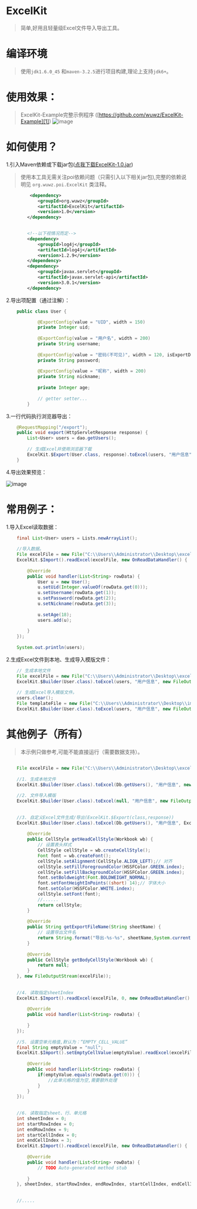 # ExcelKit

> 简单,好用且轻量级Excel文件导入导出工具。

# 编译环境
> 使用``` jdk1.6.0_45 ``` 和```maven-3.2.5```进行项目构建,理论上支持```jdk6+```。

# 使用效果：
> ExcelKit-Example完整示例程序 ([https://github.com/wuwz/ExcelKit-Example][1])
![image](https://raw.githubusercontent.com/wuwz/ExcelKit-Example/master/example.gif)

# 如何使用？


1.引入Maven依赖或下载jar包([点我下载ExcelKit-1.0.jar][2])

> 使用本工具无需关注poi依赖问题（只需引入以下相关jar包),完整的依赖说明见  ``` org.wuwz.poi.ExcelKit ``` 类注释。

``` xml
         <dependency>
			<groupId>org.wuwz</groupId>
			<artifactId>ExcelKit</artifactId>
			<version>1.0</version>
		</dependency>
		

        <!--以下视情况而定-->
        <dependency>
			<groupId>log4j</groupId>
			<artifactId>log4j</artifactId>
			<version>1.2.9</version>
		</dependency>
		<dependency>
			<groupId>javax.servlet</groupId>
			<artifactId>javax.servlet-api</artifactId>
			<version>3.0.1</version>
		</dependency>
```

       

2.导出项配置（通过注解）：
 
``` java
	public class User {

        	@ExportConfig(value = "UID", width = 150)
        	private Integer uid;
        
        	@ExportConfig(value = "用户名", width = 200)
        	private String username;
        
        	@ExportConfig(value = "密码(不可见)", width = 120, isExportData = false)
        	private String password;
        
        	@ExportConfig(value = "昵称", width = 200)
        	private String nickname;
        
        	private Integer age;
        
        	// getter setter...
        }
```


        

3.一行代码执行浏览器导出：

``` java
	@RequestMapping("/export");
	public void export(HttpServletResponse response) {
		List<User> users = dao.getUsers();
		
		// 生成Excel并使用浏览器下载
		ExcelKit.$Export(User.class, response).toExcel(users, "用户信息");
	}
```

		
4.导出效果预览：
    
![image](https://raw.githubusercontent.com/wuwz/ExcelKit/master/example.png)
	

# 常用例子：

1.导入Excel读取数据：

	

``` java
	final List<User> users = Lists.newArrayList();
	
	//导入数据。
	File excelFile = new File("C:\\Users\\Administrator\\Desktop\\excel.xlsx");
	ExcelKit.$Import().readExcel(excelFile, new OnReadDataHandler() {
		
		@Override
		public void handler(List<String> rowData) {
			User u = new User();
			u.setUid(Integer.valueOf(rowData.get(0)));
			u.setUsername(rowData.get(1));
			u.setPassword(rowData.get(2));
			u.setNickname(rowData.get(3));
			
			u.setAge(18);
			users.add(u);
			
		}
	});
	
	System.out.println(users);
```


 

2.生成Excel文件到本地、生成导入模版文件：
 

	

``` java
	// 生成本地文件
	File excelFile = new File("C:\\Users\\Administrator\\Desktop\\excel.xlsx");
	ExcelKit.$Builder(User.class).toExcel(users, "用户信息", new FileOutputStream(excelFile));
	
	// 生成Excel导入模版文件。
	users.clear();
	File templateFile = new File("C:\\Users\\Administrator\\Desktop\\import_template.xlsx");
	ExcelKit.$Builder(User.class).toExcel(users, "用户信息", new FileOutputStream(templateFile));
```

		
        
# 其他例子（所有）

> 本示例只做参考,可能不能直接运行（需要数据支持）。

``` java

    File excelFile = new File("C:\\Users\\Administrator\\Desktop\\excel.xlsx");
	
	//1. 生成本地文件
	ExcelKit.$Builder(User.class).toExcel(Db.getUsers(), "用户信息", new FileOutputStream(excelFile));
	
	//2. 文件导入模版
	ExcelKit.$Builder(User.class).toExcel(null, "用户信息", new FileOutputStream(excelFile));
	
	
	//3. 自定义Excel文件生成/导出(ExcelKit.$Export(class,response))
	ExcelKit.$Builder(User.class).toExcel(Db.getUsers(), "用户信息", ExcelType.EXCEL2007, new OnSettingHanlder() {
		
		@Override
		public CellStyle getHeadCellStyle(Workbook wb) {
			// 设置表头样式
			CellStyle cellStyle = wb.createCellStyle();
			Font font = wb.createFont();
			cellStyle.setAlignment(CellStyle.ALIGN_LEFT);// 对齐
			cellStyle.setFillForegroundColor(HSSFColor.GREEN.index);
			cellStyle.setFillBackgroundColor(HSSFColor.GREEN.index);
			font.setBoldweight(Font.BOLDWEIGHT_NORMAL);
			font.setFontHeightInPoints((short) 14);// 字体大小
			font.setColor(HSSFColor.WHITE.index);
			cellStyle.setFont(font);
			//......
			return cellStyle;
		}
		
		@Override
		public String getExportFileName(String sheetName) {
			// 设置导出文件名
			return String.format("导出-%s-%s", sheetName,System.currentTimeMillis());
		}
		
		@Override
		public CellStyle getBodyCellStyle(Workbook wb) {
			return null;
		}
	}, new FileOutputStream(excelFile));
	
	
	//4. 读取指定sheetIndex
	ExcelKit.$Import().readExcel(excelFile, 0, new OnReadDataHandler() {
		
		@Override
		public void handler(List<String> rowData) {
			
		}
	});
	
	//5. 设置空单元格值,默认为：“EMPTY_CELL_VALUE”
	final String emptyValue = "null";
	ExcelKit.$Import().setEmptyCellValue(emptyValue).readExcel(excelFile, new OnReadDataHandler() {
		
		@Override
		public void handler(List<String> rowData) {
			if(emptyValue.equals(rowData.get(0))) {
				//此单元格的值为空,需要额外处理
			}
		}
	});
	
	
	//6. 读取指定sheet、行、单元格
	int sheetIndex = 0;
	int startRowIndex = 0;
	int endRowIndex = 9;
	int startCellIndex = 0;
	int endCellIndex = 3;
	ExcelKit.$Import().readExcel(excelFile, new OnReadDataHandler() {
		
		@Override
		public void handler(List<String> rowData) {
			// TODO Auto-generated method stub
			
		}
	}, sheetIndex, startRowIndex, endRowIndex, startCellIndex, endCellIndex);
	
	
	//.....
```
		
		
		


  [1]: https://github.com/wuwz/ExcelKit-Example
  [2]: https://github.com/wuwz/ExcelKit/blob/master/ExcelKit-1.0.jar?raw=true